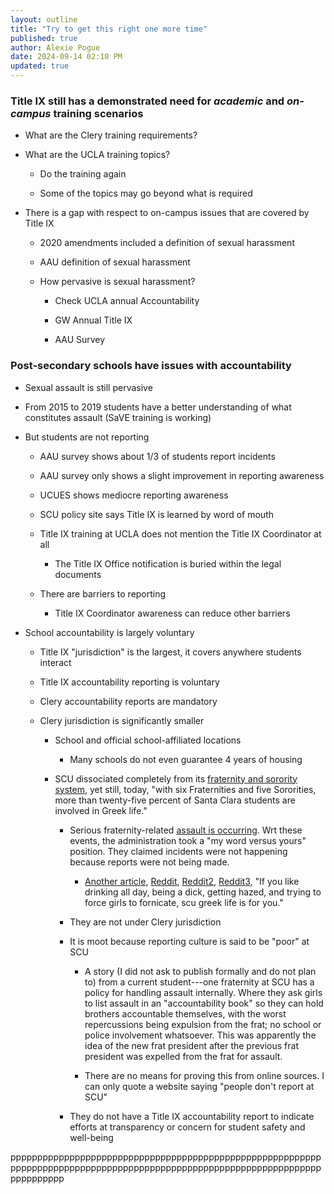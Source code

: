 ```yaml
---
layout: outline
title: "Try to get this right one more time"
published: true
author: Alexie Pogue
date: 2024-09-14 02:10 PM
updated: true
---
```



### Title IX still has a demonstrated need for *academic* and *on-campus* training scenarios 

- What are the Clery training requirements?

- What are the UCLA training topics?

	- Do the training again

	- Some of the topics may go beyond what is required

- There is a gap with respect to on-campus issues that are covered by Title IX

	- 2020 amendments included a definition of sexual harassment 

	- AAU definition of sexual harassment 

	- How pervasive is sexual harassment?

		- Check UCLA annual Accountability 

		- GW Annual Title IX

		- AAU Survey 

### Post-secondary schools have issues with accountability 

- Sexual assault is still pervasive 

- From 2015 to 2019 students have a better understanding of what constitutes assault (SaVE training is working)

- But students are not reporting 

	- AAU survey shows about 1/3 of students report incidents

	- AAU survey only shows a slight improvement in reporting awareness

	- UCUES shows mediocre reporting awareness

	- SCU policy site says Title IX is learned by word of mouth

	- Title IX training at UCLA does not mention the Title IX Coordinator at all 

		- The Title IX Office notification is buried within the legal documents

	- There are barriers to reporting

		- Title IX Coordinator awareness can reduce other barriers

- School accountability is largely voluntary

	- Title IX "jurisdiction" is the largest, it covers anywhere students interact

	- Title IX accountability reporting is voluntary

	- Clery accountability reports are mandatory 

	- Clery jurisdiction is significantly smaller 

		- School and official school-affiliated locations

			- Many schools do not even guarantee 4 years of housing 

		- SCU dissociated completely from its [fraternity and sorority system](https://dh.scu.edu/exhibits/exhibits/show/greeklifescu), yet still, today, "with six Fraternities and five Sororities, more than twenty-five percent of Santa Clara students are involved in Greek life."

			- Serious fraternity-related [assault is occurring](https://www.mercurynews.com/2021/10/04/santa-clara-university-students-demand-action-from-school-after-multiple-sexual-assault-allegations/amp/). Wrt these events, the administration took a "my word versus yours" position. They claimed incidents were not happening because reports were not being made. 

				- [Another article](https://www.ktvu.com/news/sexual-assaults-go-largely-unreported-santa-clara-university-and-students-talk-disparity-in-numbers), [Reddit](https://www.reddit.com/r/SCU/comments/12snkpf/how_bad_is_sexual_assault_at_scu/), [Reddit2](https://www.reddit.com/r/SCU/comments/17yppxz/give_it_to_me_straight_how_is_scu_i_need_the_real/), [Reddit3](https://www.reddit.com/r/SCU/comments/el64lo/greek_life_reputation/), "If you like drinking all day, being a dick, getting hazed, and trying to force girls to fornicate, scu greek life is for you." 
			
			- They are not under Clery jurisdiction 

			- It is moot because reporting culture is said to be "poor" at SCU

				- A story (I did not ask to publish formally and do not plan to) from a current student---one fraternity at SCU has a policy for handling assault internally. Where they ask girls to list assault in an "accountability book" so they can hold brothers accountable themselves, with the worst repercussions being expulsion from the frat; no school or police involvement whatsoever. This was apparently the idea of the new frat president after the previous frat president was expelled from the frat for assault. 

				- There are no means for proving this from online sources. I can only quote a website saying "people don't report at SCU"

			- They do not have a Title IX accountability report to indicate efforts at transparency or concern for student safety and well-being 


pppppppppppppppppppppppppppppppppppppppppppppppppppppppppppppppppppppppppppppppppppppppppppppppppppppppppppppppppppppppppppppp